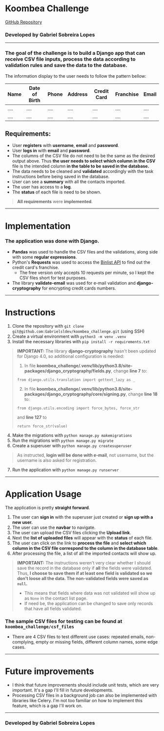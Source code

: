 # Koombea Challenge
[GitHub Repository](https://github.com/Gabrielsldev/koombea_challenge)

### Developed by Gabriel Sobreira Lopes
---
### The goal of the challenge is to build a Django app that can receive CSV file inputs, process the data according to validation rules and save the data to the database.

The information display to the user needs to follow the pattern bellow:

| Name          | Date of Birth | Phone         | Address       | Credit Card   | Franchise     | Email         |
| ------------- | ------------- | ------------- | ------------- | ------------- | ------------- | ------------- |
|     ....      |     ....      |     ....      |     ....      |     ....      |     ....      |     ....      |
|     ....      |     ....      |     ....      |     ....      |     ....      |     ....      |     ....      |

## Requirements:

- User **registers** with **username**, **email** and **password**.
- User **logs in** with **email** and **password**.
- The columns of the CSV file do not need to be the same as the desired output above. Thus **the user needs to select which column in the CSV** file is the intended column **in the table to be saved in the database.**
- The data needs to be cleaned and **validated** accordingly with the task instructions before being saved in the database.
- User can see a **summary** with all the contacts imported.
- The user has access to a **log**.
- The **status** of each file is need to be shown.
> **All requirements** were **implemented**.
---
# Implementation

### The application was done with **Django**.
- **Pandas** was used to handle the CSV files and the validations, along side with some **regular expressions**.
- Python's **Requests** was used to access the [Binlist API](https://binlist.net/) to find out the credit card's franchise.
  - The free version only accepts 10 requests per minute, so I kept the CSV files short for test purposes.
- The library **validate-email** was used for e-mail validation and **django-cryptography** for encrypting credit cards numbers.
---

# Instructions

1. Clone the repository with `git clone git@github.com:Gabrielsldev/koombea_challenge.git` (using SSH)
2. Create a virtual environment with `python3 -m venv .venv`
3. Install the necessary libraries with `pip install -r requirements.txt`
> **IMPORTANT:** The library **django-cryptography** hasn't been updated for Django 4.0, so additional configuration is needed:
>
> 1. In file **koombea_challenge/.venv/lib/python3.8/site-packages/django_cryptography/fields.py**, change **line 7** to:
>
> `from django.utils.translation import gettext_lazy as _`
>
> 2. In file **koombea_challenge/.venv/lib/python3.8/site-packages/django_cryptography/core/signing.py**, change **line 18** to:
>
> `from django.utils.encoding import force_bytes, force_str`
>
> and **line 127** to
>
> `return force_str(value)`
4. Make the migrations with `python manage.py makemigrations`
5. Run the migrations with `python manage.py migrate`
6. Create a superuser with `python manage.py createsuperuser`
> As instructed, **login will be done with e-mail**, not username, but the username is also asked for registration.
7. Run the application with `python manage.py runserver`
---
# Application Usage

The application is pretty **straight forward**.

1. The user can **sign in** with the superuser just created or **sign up with a new user.**
2. The user can use the **navbar** to navigate.
3. The user can upload the CSV files clicking the **Upload link**.
4. Next the **list of uploaded files** will appear with the **status** of each file.
5. The user can click on the link to **process the file** and **select which column in the CSV file correspond to the column in the database table**.
6. After processing the file, a list of all the imported contacts will show up.
> **IMPORTANT:** The instructions weren't very clear whether I should save the record in the database only if **all** the fields were validated. Thus, **I choose to save them if at least one field is validated so we don't loose all the data. The non-validated fields were saved as `null`.**
>
> - This means that fields where data was not validated will show up as `None` in the contact list page.
> - If need be, the application can be changed to save only records that have all fields validated.
### The sample CSV files for testing can be found at `koombea_challenge/csf_files`
- There are 4 CSV files to test different use cases: repeated emails, non-complying, empty or missing fields, different column names, some edge cases.
---
# Future improvements

- I think that future improvements should include unit tests, which are very important. It's a gap I'll fill in future developments.
- Processing CSV files in a background job can also be implemented with libraries like Celery. I'm not too familiar on how to implement this feature, which is a gap I'll work on.
---
### Developed by Gabriel Sobreira Lopes